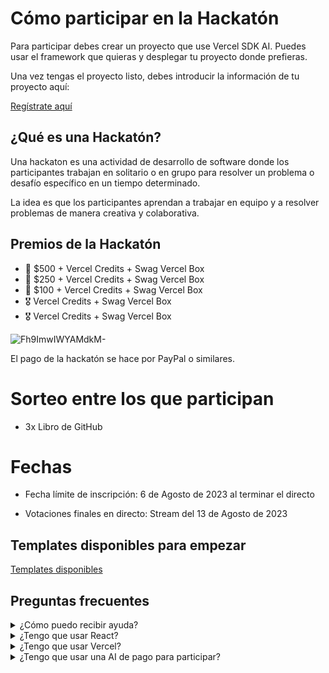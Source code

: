 
# Cómo participar en la Hackatón

Para participar debes crear un proyecto que use Vercel SDK AI. Puedes usar el framework que quieras y desplegar tu proyecto donde prefieras.

Una vez tengas el proyecto listo, debes introducir la información de tu proyecto aquí:

[Regístrate aquí](https://github.com/midudev/hackaton-vercel-2024/issues/new?assignees=&labels=registro&projects=&template=register.yml&title=%5BParticipaci%C3%B3n%5D%3A+%3Cinserta-aqui-tu-nick-o-nombre%3E)

## ¿Qué es una Hackatón?

Una hackaton es una actividad de desarrollo de software donde los participantes trabajan en solitario o en grupo para resolver un problema o desafío específico en un tiempo determinado.

La idea es que los participantes aprendan a trabajar en equipo y a resolver problemas de manera creativa y colaborativa.

## Premios de la Hackatón

- 🥇 $500 + Vercel Credits + Swag Vercel Box
- 🥈 $250 + Vercel Credits + Swag Vercel Box
- 🥉 $100 + Vercel Credits + Swag Vercel Box
- 🎖️ Vercel Credits + Swag Vercel Box
- 🎖️ Vercel Credits + Swag Vercel Box

![Fh9ImwIWYAMdkM-](https://github.com/midudev/hackaton-vercel-2024/assets/1561955/0590602a-20c9-4812-8215-857f4ad02ebb)

El pago de la hackatón se hace por PayPal o similares.

# Sorteo entre los que participan

- 3x Libro de GitHub

# Fechas

- Fecha límite de inscripción:
6 de Agosto de 2023 al terminar el directo

- Votaciones finales en directo:
Stream del 13 de Agosto de 2023

## Templates disponibles para empezar

[Templates disponibles](https://sdk.vercel.ai/docs/introduction#templates)

## Preguntas frecuentes

<details>
  <summary>¿Cómo puedo recibir ayuda?</summary>
  
  Puedes unirte a nuestro canal de Discord para recibir ayuda.
  
  https://discord.gg/midudev
</details>

<details>
  <summary>¿Tengo que usar React?</summary>

  No, puedes usar el framework que prefieras. Siempre y cuando puedas usar Vercel SDK AI en alguna parte de tu proyecto.
</details>

<details>
  <summary>¿Tengo que usar Vercel?</summary>

  No, puedes desplegar tu aplicación donde prefieras.
</details>

<details>
  <summary>¿Tengo que usar una AI de pago para participar?</summary>

  Sí, pero puedes hacer que tu proyecto sólo funcione al informar con una API KEY por parte del usuario. Sólo asegúrate que lo especifiques en el README de tu proyecto y al introducir tu participación.

</details>
